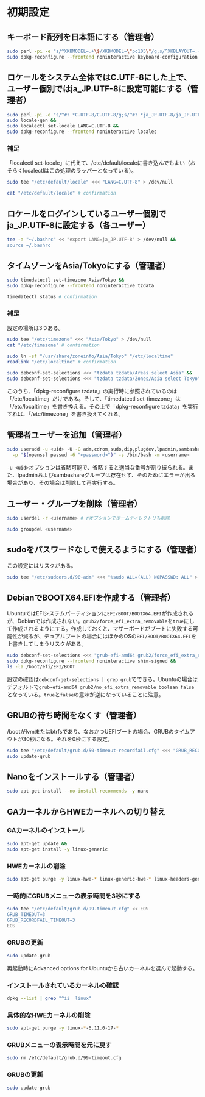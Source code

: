 # 初期設定
## キーボード配列を日本語にする（管理者）
```bash
sudo perl -pi -e "s/^XKBMODEL=.+\$/XKBMODEL=\"pc105\"/g;s/^XKBLAYOUT=.+\$/XKBLAYOUT=\"jp\"/g" "/etc/default/keyboard" &&
sudo dpkg-reconfigure --frontend noninteractive keyboard-configuration
```

## ロケールをシステム全体ではC.UTF-8にした上で、ユーザー個別ではja_JP.UTF-8に設定可能にする（管理者）
```bash
sudo perl -pi -e "s/^#? *C.UTF-8/C.UTF-8/g;s/^#? *ja_JP.UTF-8/ja_JP.UTF-8/g" "/etc/locale.gen" &&
sudo locale-gen &&
sudo localectl set-locale LANG=C.UTF-8 &&
sudo dpkg-reconfigure --frontend noninteractive locales
```

### 補足
「localectl set-locale」に代えて、/etc/default/localeに書き込んでもよい（おそらくlocalectlはこの処理のラッパーとなっている）。
```bash
sudo tee "/etc/default/locale" <<< "LANG=C.UTF-8" > /dev/null

cat "/etc/default/locale" # confirmation
```

## ロケールをログインしているユーザー個別でja_JP.UTF-8に設定する（各ユーザー）
```bash
tee -a "~/.bashrc" << "export LANG=ja_JP.UTF-8" > /dev/null &&
source ~/.bashrc
```

## タイムゾーンをAsia/Tokyoにする（管理者）
```bash
sudo timedatectl set-timezone Asia/Tokyo &&
sudo dpkg-reconfigure --frontend noninteractive tzdata

timedatectl status # confirmation
```

### 補足
設定の場所は3つある。
```bash
sudo tee "/etc/timezone" <<< "Asia/Tokyo" > /dev/null
cat "/etc/timezone" # confirmation

sudo ln -sf "/usr/share/zoneinfo/Asia/Tokyo" "/etc/localtime"
readlink "/etc/localtime" # confirmation

sudo debconf-set-selections <<< "tzdata tzdata/Areas select Asia" &&
sudo debconf-set-selections <<< "tzdata tzdata/Zones/Asia select Tokyo"
```
このうち、「dpkg-reconfigure tzdata」の実行時に参照されているのは「/etc/localtime」だけである。そして、「timedatectl set-timezone」は「/etc/localtime」を書き換える。その上で「dpkg-reconfigure tzdata」を実行すれば、「/etc/timezone」を書き換えてくれる。

## 管理者ユーザーを追加（管理者）
```bash
sudo useradd -u <uid> -U -G adm,cdrom,sudo,dip,plugdev,lpadmin,sambashare,root \
  -p "$(openssl passwd -6 "<password>")" -s /bin/bash -m <username>
```
`-u <uid>`オプションは省略可能で、省略すると適当な番号が割り振られる。また、lpadminおよびsambashareグループは存在せず、そのためにエラーが出る場合があり、その場合は削除して再実行する。

## ユーザー・グループを削除（管理者）
```bash
sudo userdel -r <username> # rオプションでホームディレクトリも削除

sudo groupdel <username>
```

## sudoをパスワードなしで使えるようにする（管理者）
この設定にはリスクがある。
```bash
sudo tee "/etc/sudoers.d/90-adm" <<< "%sudo ALL=(ALL) NOPASSWD: ALL" > /dev/null
```

## DebianでBOOTX64.EFIを作成する（管理者）
UbuntuではEFIシステムパーティションに`EFI/BOOT/BOOTX64.EFI`が作成されるが、Debianでは作成されない。`grub2/force_efi_extra_removable`を`true`にして作成されるようにする。作成しておくと、マザーボードがブートに失敗する可能性が減るが、デュアルブートの場合にはほかのOSの`EFI/BOOT/BOOTX64.EFI`を上書きしてしまうリスクがある。
```bash
sudo debconf-set-selections <<< "grub-efi-amd64 grub2/force_efi_extra_removable boolean true" &&
sudo dpkg-reconfigure --frontend noninteractive shim-signed &&
ls -la /boot/efi/EFI/BOOT
```
設定の確認は`debconf-get-selections | grep grub`でできる。Ubuntuの場合はデフォルトで`grub-efi-amd64 grub2/no_efi_extra_removable boolean false`となっている。`true`と`false`の意味が逆になっていることに注意。

## GRUBの待ち時間をなくす（管理者）
/bootがlvmまたはbtrfsであり、なおかつUEFIブートの場合、GRUBのタイムアウトが30秒になる。それを0秒にする設定。
```bash
sudo tee "/etc/default/grub.d/50-timeout-recordfail.cfg" <<< "GRUB_RECORDFAIL_TIMEOUT=0" > /dev/null &&
sudo update-grub
```

## Nanoをインストールする（管理者）
```bash
sudo apt-get install --no-install-recommends -y nano
```

## GAカーネルからHWEカーネルへの切り替え
### GAカーネルのインストール
```bash
sudo apt-get update &&
sudo apt-get install -y linux-generic
```

### HWEカーネルの削除
```bash
sudo apt-get purge -y linux-hwe-* linux-generic-hwe-* linux-headers-generic-hwe-* linux-image-generic-hwe-*
```

### 一時的にGRUBメニューの表示時間を3秒にする
```bash
sudo tee "/etc/default/grub.d/99-timeout.cfg" << EOS
GRUB_TIMEOUT=3
GRUB_RECORDFAIL_TIMEOUT=3
EOS
```

### GRUBの更新
```bash
sudo update-grub
```
再起動時にAdvanced options for Ubuntuから古いカーネルを選んで起動する。

### インストールされているカーネルの確認
```bash
dpkg --list | grep "^ii  linux"
```

### 具体的なHWEカーネルの削除
```bash
sudo apt-get purge -y linux-*-6.11.0-17-*
```

### GRUBメニューの表示時間を元に戻す
```bash
sudo rm /etc/default/grub.d/99-timeout.cfg
```

### GRUBの更新
```bash
sudo update-grub
```
